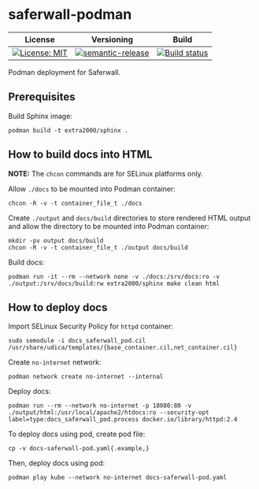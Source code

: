 # saferwall-podman

| License | Versioning | Build |
| ------- | ---------- | ----- |
| [![License: MIT](https://img.shields.io/badge/License-MIT-yellow.svg)](https://opensource.org/licenses/MIT) | [![semantic-release](https://img.shields.io/badge/%20%20%F0%9F%93%A6%F0%9F%9A%80-semantic--release-e10079.svg)](https://github.com/semantic-release/semantic-release) | [![Build status](https://ci.appveyor.com/api/projects/status/spnpmyxs5ur0vmdw/branch/master?svg=true)](https://ci.appveyor.com/project/nikAizuddin/saferwall-podman/branch/master) |

Podman deployment for Saferwall.


## Prerequisites

Build Sphinx image:
```
podman build -t extra2000/sphinx .
```


## How to build docs into HTML

**NOTE:** The `chcon` commands are for SELinux platforms only.

Allow `./docs` to be mounted into Podman container:
```
chcon -R -v -t container_file_t ./docs
```

Create `./output` and `docs/build` directories to store rendered HTML output and allow the directory to be mounted into Podman container:
```
mkdir -pv output docs/build
chcon -R -v -t container_file_t ./output docs/build
```

Build docs:
```
podman run -it --rm --network none -v ./docs:/srv/docs:ro -v ./output:/srv/docs/build:rw extra2000/sphinx make clean html
```


## How to deploy docs

Import SELinux Security Policy for `httpd` container:
```
sudo semodule -i docs_saferwall_pod.cil /usr/share/udica/templates/{base_container.cil,net_container.cil}
```

Create `no-internet` network:
```
podman network create no-internet --internal
```

Deploy docs:
```
podman run --rm --network no-internet -p 18080:80 -v ./output/html:/usr/local/apache2/htdocs:ro --security-opt label=type:docs_saferwall_pod.process docker.io/library/httpd:2.4
```

To deploy docs using pod, create pod file:
```
cp -v docs-saferwall-pod.yaml{.example,}
```

Then, deploy docs using pod:
```
podman play kube --network no-internet docs-saferwall-pod.yaml
```
